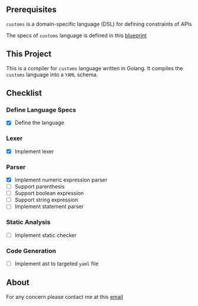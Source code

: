 ## Prerequisites
`customs` is a domain-specific language (DSL) for defining constraints of APIs

The specs of `customs` language is defined in this [blueprint](blueprint.md)

## This Project

This is a compiler for `customs` language written in Golang. It compiles the `customs` language into a `YAML` schema.

## Checklist
### Define Language Specs
- [x] Define the language
### Lexer
- [x] Implement lexer
### Parser
- [x] Implement numeric expression parser
- [ ] Support parenthesis
- [ ] Support boolean expression
- [ ] Support string expression
- [ ] Implement statement parser
### Static Analysis
- [ ] Implement static checker
### Code Generation
- [ ] Implement ast to targeted `yaml` file

## About
For any concern please contact me at this [email](mailto:lwuminhtris@gmail.com)

